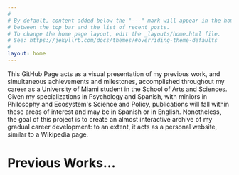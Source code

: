 ```yaml
---
#
# By default, content added below the "---" mark will appear in the home page
# between the top bar and the list of recent posts.
# To change the home page layout, edit the _layouts/home.html file.
# See: https://jekyllrb.com/docs/themes/#overriding-theme-defaults
#
layout: home
---
```




This GitHub Page acts as a visual presentation of my previous work, and simultaneous achievements and milestones, accomplished throughout my career as a University of Miami student in the School of Arts and Sciences.  Given my specializations in Psychology and Spanish, with miniors in Philosophy and Ecosystem's Science and Policy, publications will fall within these areas of interest and may be in Spanish or in English. Nonetheless, the goal of this project is to create an almost interactive archive of my gradual career development: to an extent, it acts as a personal website, similar to a Wikipedia page.

# Previous Works...


